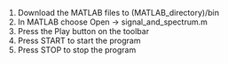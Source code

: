 1. Download the MATLAB files to (MATLAB_directory)/bin
2. In MATLAB choose Open -> signal_and_spectrum.m
3. Press the Play button on the toolbar
4. Press START to start the program
5. Press STOP to stop the program
